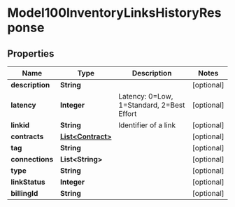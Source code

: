 
# Model100InventoryLinksHistoryResponse

## Properties
Name | Type | Description | Notes
------------ | ------------- | ------------- | -------------
**description** | **String** |  |  [optional]
**latency** | **Integer** | Latency: 0&#x3D;Low, 1&#x3D;Standard, 2&#x3D;Best Effort |  [optional]
**linkid** | **String** | Identifier of a link |  [optional]
**contracts** | [**List&lt;Contract&gt;**](Contract.md) |  |  [optional]
**tag** | **String** |  |  [optional]
**connections** | **List&lt;String&gt;** |  |  [optional]
**type** | **String** |  |  [optional]
**linkStatus** | **Integer** |  |  [optional]
**billingId** | **String** |  |  [optional]




